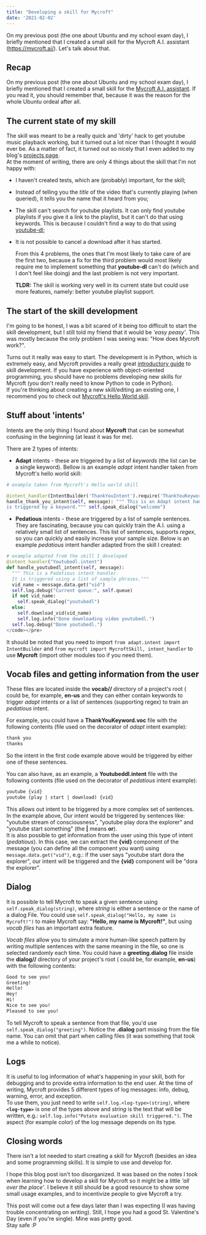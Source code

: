 ```yaml
---
title: "Developing a skill for Mycroft"
date: '2021-02-02'
---
```


On my previous post (the one about Ubuntu and my school exam day), I briefly mentioned that I created a small skill for the Mycroft A.I. assistant (https://mycroft.ai/). Let's talk about that.

## Recap

On my previous post (the one about Ubuntu and my school exam day), I briefly
mentioned that I created a small skill for the
[Mycroft A.I. assistant](https://mycroft.ai/). If you read it, you should
remember that, because it was the reason for the whole Ubuntu ordeal after all.

## The current state of my skill

The skill was meant to be a really quick and 'dirty' hack to get youtube music
playback working, but it turned out a lot nicer than I thought it would ever be.
As a matter of fact, it turned out so nicely that I even added to my blog's
[projects page](https://www.joaocosta.dev/projs).  
At the moment of writing, there are only 4 things about the skill that I'm not
happy with:

- I haven't created tests, which are (probably) important, for the skill;
- Instead of telling you the _title_ of the video that's currently playing (when
  queried), it tells you the name that it heard from you;
- The skill can't search for youtube playlists. It can only find youtube
  playlists if you give it a link to the playlist, but it can't do that using
  keywords. This is because I couldn't find a way to do that using
  [youtube-dl](https://youtube-dl.org/);
- It is not possible to cancel a download after it has started.

  From this 4 problems, the ones that I'm most likely to take care of are the
  first two, because a fix for the third problem would most likely require me to
  implement something that **youtube-dl** can't do (which and I don't feel like
  doing) and the last problem is not very important.

  **TLDR:** The skill is working very well in its current state but could use
  more features, namely: better youtube playlist support.

## The start of the skill development

I'm going to be honest, I was a bit scared of it being too difficult to start
the skill development, but I still told my friend that it would be _'easy
peasy'_. This was mostly because the only problem I was seeing was: "How does
Mycroft work?".

Turns out it really was easy to start. The development is in Python, which is
extremely easy, and Mycroft provides a really great
[introductory guide](https://mycroft-ai.gitbook.io/docs/skill-development/introduction)
to skill development. If you have experience with object-oriented programming,
you should have no problems developing new skills for Mycroft (you don't really
need to know Python to code in Python).  
If you're thinking about creating a new skill/editing an existing one, I
recommend you to check out
[Mycroft's Hello World skill](https://github.com/mycroftai/skill-hello-world/tree/4f47a7b23ed4a5e086001f80f3ca4c3f7f7c061b).

## Stuff about 'intents'

Intents are the only thing I found about **Mycroft** that can be somewhat
confusing in the beginning (at least it was for me).

There are 2 types of intents:

- **Adapt** intents - these are triggered by a list of _keywords_ (the list can
  be a single keyword). Bellow is an example _adapt_ intent handler taken from
  Mycroft's hello world skill:

```py
# example taken from Mycroft's Hello world skill

@intent_handler(IntentBuilder('ThankYouIntent').require('ThankYouKeyword')) def
handle_thank_you_intent(self, message): """ This is an Adapt intent handler, it
is triggered by a keyword.""" self.speak_dialog("welcome")
```

- **Pedatious** intents - these are triggered by a list of sample sentences.
  They are fascinating, because you can quickly train the A.I. using a
  relatively small list of sentences. This list of sentences, supports _regex_,
  so you can quickly and easily increase your sample size. Below is an example
  _pedatious_ intent handler adapted from the skill I created:

```py
# example adapted from the skill I developed
@intent_handler("Youtubedl.intent")
def handle_youtubedl_intent(self, message):
  """ This is a Padatious intent handler.
  It is triggered using a list of sample phrases."""
  vid_name = message.data.get("vid")
  self.log.debug("Current queue:", self.queue)
  if not vid_name:
    self.speak_dialog("youtubedl")
  else:
    self.download_vid(vid_name)
    self.log.info("Done downloading video youtubedl.")
  self.log.debug("Done youtubedl.")
</code></pre>
```

It should be noted that you need to import
`from adapt.intent import IntentBuilder` and
`from mycroft import MycroftSkill, intent_handler` to use **Mycroft** (import
other modules too if you need them).

## Vocab files and getting information from the user

These files are located inside the **vocab/<country-code>/** directory of
a project's root (<country-code> could be, for example, **en-us** and they
can either contain keywords to trigger _adapt_ intents or a list of sentences
(supporting regex) to train an _pedatious_ intent.

For example, you could have a **ThankYouKeyword.voc** file with the following
contents (file used on the decorator of _adapt_ intent example):

```txt
thank you
thanks
```

So the intent in the first code example above would be triggered by either one
of these sentences.

You can also have, as an example, a **Youtubeddl.intent** file with the
following contents (file used on the decorator of _pedatious_ intent example):

```txt
youtube {vid}
youtube (play | start | download) {vid}
```

This allows out intent to be triggered by a more complex set of sentences. In
the example above, Our intent would be triggered by sentences like: "youtube
stream of consciousness", "youtube play dora the explorer" and "youtube start
something" (the **|** means **or**).  
 It is also possible to get information from the user using this type of intent (_pedatious_).
In this case, we can extract the **{vid}** component of the message (you can define
all the component you want) using `message.data.get("vid")`, e.g.: if the user says
"youtube start dora the explorer", our intent will be triggered and the **{vid}**
component will be "dora the explorer".

## Dialog

It is possible to tell Mycroft to speak a given sentence using
`self.speak_dialog(string)`, where _string_ is either a sentence or the name of
a dialog File. You could use `self.speak_dialog("Hello, my name is Mycroft!")`
to make Mycroft say: **"Hello, my name is Mycroft!"**, but using _vocab files_
has an important extra feature.

_Vocab files_ allow you to simulate a more human-like speech pattern by writing
multiple sentences with the same meaning in the file, so one is selected
randomly each time. You could have a **greeting.dialog** file inside the
**dialog/<country-code>/** directory of your project's root
(<country-code> could be, for example, **en-us**) with the following
contents:

```txt
Good to see you!
Greeting!
Hello!
Hey!
Hi!
Nice to see you!
Pleased to see you!
```

To tell Mycroft to speak a sentence from that file, you'd use
`self.speak_dialog("greeting")`. Notice the **.dialog** part missing from the
file name. You can omit that part when calling files (it was something that took
me a while to notice).

## Logs

It is useful to log information of what's happening in your skill, both for
debugging and to provide extra information to the end user. At the time of
writing, Mycroft provides 5 different types of log messages: info, debug,
warning, error, and exception.  
 To use them, you just need to write `self.log.<log-type>(string)`, where **`<log-type>`**
is one of the types above and _string_ is the text that will be written,
e.g.: `self.log.info("Potato evaluation skill triggered.")`.
The aspect (for example color) of the log message depends on its type.

## Closing words

There isn't a lot needed to start creating a skill for Mycroft (besides an idea
and some programming skills). It is simple to use and develop for.

I hope this blog post isn't too disorganized. It was based on the notes I took
when learning how to develop a skill for Mycroft so it might be a little _'all
over the place'_. I believe it still should be a good resource to show some
small usage examples, and to incentivize people to give Mycroft a try.

This post will come out a few days later than I was expecting (I was having
trouble concentrating on writing). Still, I hope you had a good St. Valentine's
Day (even if you're single). Mine was pretty good.  
Stay safe :P